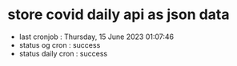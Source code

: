 # store covid daily api as json data

- last cronjob : Thursday, 15 June 2023 01:07:46
- status og cron : success
- status daily cron : success
      
      